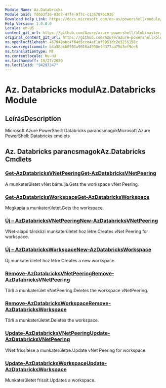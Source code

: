 ```yaml
---
Module Name: Az.Databricks
Module Guid: fd603f36-03d8-47f4-9f7c-c13a78761936
Download Help Link: https://docs.microsoft.com/en-us/powershell/module/az.databricks
Help Version: 1.0.0.0
Locale: en-US
content_git_url: https://github.com/Azure/azure-powershell/blob/master/src/Databricks/help/Az.Databricks.md
original_content_git_url: https://github.com/Azure/azure-powershell/blob/master/src/Databricks/help/Az.Databricks.md
ms.openlocfilehash: 467948abc4f64d5cce4af1af5951dc2e3256158c
ms.sourcegitcommit: b4a38bcb0501a9016a4998efd377aa75d3ef9ce8
ms.translationtype: MT
ms.contentlocale: hu-HU
ms.lasthandoff: 10/27/2020
ms.locfileid: "94297347"
---
```

# <span data-ttu-id="52fa5-101">Az. Databricks modul</span><span class="sxs-lookup"><span data-stu-id="52fa5-101">Az.Databricks Module</span></span>
## <span data-ttu-id="52fa5-102">Leírás</span><span class="sxs-lookup"><span data-stu-id="52fa5-102">Description</span></span>
<span data-ttu-id="52fa5-103">Microsoft Azure PowerShell: Databricks parancsmagok</span><span class="sxs-lookup"><span data-stu-id="52fa5-103">Microsoft Azure PowerShell: Databricks cmdlets</span></span>

## <span data-ttu-id="52fa5-104">Az. Databricks parancsmagok</span><span class="sxs-lookup"><span data-stu-id="52fa5-104">Az.Databricks Cmdlets</span></span>
### [<span data-ttu-id="52fa5-105">Get-AzDatabricksVNetPeering</span><span class="sxs-lookup"><span data-stu-id="52fa5-105">Get-AzDatabricksVNetPeering</span></span>](Get-AzDatabricksVNetPeering.md)
<span data-ttu-id="52fa5-106">A munkaterületet vNet bámulja.</span><span class="sxs-lookup"><span data-stu-id="52fa5-106">Gets the workspace vNet Peering.</span></span>

### [<span data-ttu-id="52fa5-107">Get-AzDatabricksWorkspace</span><span class="sxs-lookup"><span data-stu-id="52fa5-107">Get-AzDatabricksWorkspace</span></span>](Get-AzDatabricksWorkspace.md)
<span data-ttu-id="52fa5-108">Megkapja a munkaterületet.</span><span class="sxs-lookup"><span data-stu-id="52fa5-108">Gets the workspace.</span></span>

### [<span data-ttu-id="52fa5-109">Új – AzDatabricksVNetPeering</span><span class="sxs-lookup"><span data-stu-id="52fa5-109">New-AzDatabricksVNetPeering</span></span>](New-AzDatabricksVNetPeering.md)
<span data-ttu-id="52fa5-110">VNet-alapú társközi munkaterületet hoz létre.</span><span class="sxs-lookup"><span data-stu-id="52fa5-110">Creates vNet Peering for workspace.</span></span>

### [<span data-ttu-id="52fa5-111">Új – AzDatabricksWorkspace</span><span class="sxs-lookup"><span data-stu-id="52fa5-111">New-AzDatabricksWorkspace</span></span>](New-AzDatabricksWorkspace.md)
<span data-ttu-id="52fa5-112">Új munkaterületet hoz létre.</span><span class="sxs-lookup"><span data-stu-id="52fa5-112">Creates a new workspace.</span></span>

### [<span data-ttu-id="52fa5-113">Remove-AzDatabricksVNetPeering</span><span class="sxs-lookup"><span data-stu-id="52fa5-113">Remove-AzDatabricksVNetPeering</span></span>](Remove-AzDatabricksVNetPeering.md)
<span data-ttu-id="52fa5-114">Törli a munkaterület vNetPeering.</span><span class="sxs-lookup"><span data-stu-id="52fa5-114">Deletes the workspace vNetPeering.</span></span>

### [<span data-ttu-id="52fa5-115">Remove-AzDatabricksWorkspace</span><span class="sxs-lookup"><span data-stu-id="52fa5-115">Remove-AzDatabricksWorkspace</span></span>](Remove-AzDatabricksWorkspace.md)
<span data-ttu-id="52fa5-116">Törli a munkaterületet.</span><span class="sxs-lookup"><span data-stu-id="52fa5-116">Deletes the workspace.</span></span>

### [<span data-ttu-id="52fa5-117">Update-AzDatabricksVNetPeering</span><span class="sxs-lookup"><span data-stu-id="52fa5-117">Update-AzDatabricksVNetPeering</span></span>](Update-AzDatabricksVNetPeering.md)
<span data-ttu-id="52fa5-118">VNet frissítése a munkaterületre.</span><span class="sxs-lookup"><span data-stu-id="52fa5-118">Update vNet Peering for workspace.</span></span>

### [<span data-ttu-id="52fa5-119">Update-AzDatabricksWorkspace</span><span class="sxs-lookup"><span data-stu-id="52fa5-119">Update-AzDatabricksWorkspace</span></span>](Update-AzDatabricksWorkspace.md)
<span data-ttu-id="52fa5-120">Munkaterületet frissít.</span><span class="sxs-lookup"><span data-stu-id="52fa5-120">Updates a workspace.</span></span>

